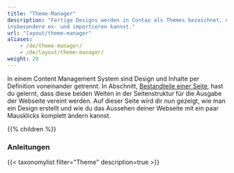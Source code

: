 ```yaml
---
title: "Theme-Manager"
description: "Fertige Designs werden in Contao als Themes bezeichnet, die du mit dem Theme-Manager verwalten und 
insbesondere ex- und importieren kannst."
url: "layout/theme-manager"
aliases:
    - /de/theme-manager/
    - /de/layout/theme-manager/
weight: 20
---
```


In einem Content Management System sind Design und Inhalte per Definition voneinander getrennt. In Abschnitt, 
[Bestandteile einer Seite](../seitenstruktur/seiten-als-zentrale-elemente/#bestandteile-einer-seite), hast du 
gelernt, dass diese beiden Welten in der Seitenstruktur für die Ausgabe der Webseite vereint werden. Auf dieser Seite 
wird dir nun gezeigt, wie man ein Design erstellt und wie du das Aussehen deiner Webseite mit ein paar Mausklicks komplett 
ändern kannst.

{{% children %}}

### Anleitungen

{{< taxonomylist filter="Theme" description=true >}}
